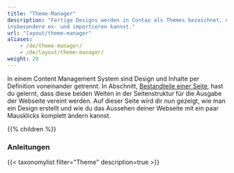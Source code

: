 ```yaml
---
title: "Theme-Manager"
description: "Fertige Designs werden in Contao als Themes bezeichnet, die du mit dem Theme-Manager verwalten und 
insbesondere ex- und importieren kannst."
url: "layout/theme-manager"
aliases:
    - /de/theme-manager/
    - /de/layout/theme-manager/
weight: 20
---
```


In einem Content Management System sind Design und Inhalte per Definition voneinander getrennt. In Abschnitt, 
[Bestandteile einer Seite](../seitenstruktur/seiten-als-zentrale-elemente/#bestandteile-einer-seite), hast du 
gelernt, dass diese beiden Welten in der Seitenstruktur für die Ausgabe der Webseite vereint werden. Auf dieser Seite 
wird dir nun gezeigt, wie man ein Design erstellt und wie du das Aussehen deiner Webseite mit ein paar Mausklicks komplett 
ändern kannst.

{{% children %}}

### Anleitungen

{{< taxonomylist filter="Theme" description=true >}}
